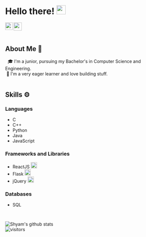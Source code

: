 # Hello there! <img src="https://github.com/TheDudeThatCode/TheDudeThatCode/blob/master/Assets/Hi.gif" width="29px">

<a href="https://www.linkedin.com/in/shyam-sundaram/">
  <img align="left" width="24px" src="https://cdn.jsdelivr.net/npm/simple-icons@v3/icons/linkedin.svg"  />
</a>
<a href="mailto:mail.shyam.sundaram@gmail.com">
  <img width="26px" src="https://cdn.jsdelivr.net/npm/simple-icons@v3/icons/gmail.svg"  />
</a>
<br>

<br />

## About Me 🚀
&nbsp; 🎓 I'm a junior, pursuing my Bachelor's in Computer Science and Engineering. </br>
&nbsp;:wrench: I'm a very eager learner and love building stuff.</br><br>

## Skills :gear:
### Languages
- C
- C++
- Python
- Java
- JavaScript
### Frameworks and Libraries
- ReactJS <img width="20px" src="https://cdn.jsdelivr.net/npm/simple-icons@v3/icons/react.svg"  />
- Flask <img width="20px" src="https://cdn.jsdelivr.net/npm/simple-icons@v3/icons/flask.svg"  />
- jQuery <img  width="20px" src="https://cdn.jsdelivr.net/npm/simple-icons@v3/icons/jquery.svg"  />
### Databases
- SQL

<br>

![Shyam's github stats](https://github-readme-stats.vercel.app/api?username=ShyamSundaram&show_icons=true&hide_border=true&theme=dracula)
<br />
![visitors](https://visitor-badge.laobi.icu/badge?page_id=ShyamSundaram.ShyamSundaram)
